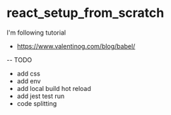 # react_setup_from_scratch

I'm following tutorial 
- https://www.valentinog.com/blog/babel/




-- TODO
- add css
- add env
- add local build hot reload
- add jest test run
- code splitting
